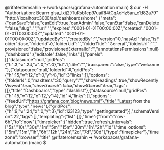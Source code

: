 @rifaterdemsahin ➜ /workspaces/grafana-automation (main) $ curl -H "Authorization: Bearer glsa_lxij29TuRsb1cp97uaiRI4tCqAoHz5an_c1d82a79" "http://localhost:3000/api/dashboards/home"
{"meta":{"canSave":false,"canEdit":true,"canAdmin":false,"canStar":false,"canDelete":false,"slug":"","url":"","expires":"0001-01-01T00:00:00Z","created":"0001-01-01T00:00:00Z","updated":"0001-01-01T00:00:00Z","updatedBy":"","createdBy":"","version":0,"hasAcl":false,"isFolder":false,"folderId":0,"folderUid":"","folderTitle":"General","folderUrl":"","provisioned":false,"provisionedExternalId":"","annotationsPermissions":null},"dashboard":{"editable":false,"links":[],"panels":[{"datasource":null,"gridPos":{"h":3,"w":24,"x":0,"y":0},"id":1,"title":"","transparent":false,"type":"welcome"},{"datasource":null,"folderId":0,"gridPos":{"h":15,"w":12,"x":0,"y":4},"id":3,"links":[],"options":{"folderId":0,"maxItems":30,"query":"","showHeadings":true,"showRecentlyViewed":true,"showSearch":false,"showStarred":true,"tags":[]},"title":"Dashboards","type":"dashlist"},{"datasource":null,"gridPos":{"h":15,"w":12,"x":12,"y":4},"id":4,"links":[],"options":{"feedUrl":"https://grafana.com/blog/news.xml"},"title":"Latest from the blog","type":"news"},{"gridPos":{"h":9,"w":24,"x":0,"y":3},"id":123123,"type":"gettingstarted"}],"schemaVersion":22,"tags":[],"templating":{"list":[]},"time":{"from":"now-6h","to":"now"},"timepicker":{"hidden":true,"refresh_intervals":["5s","10s","30s","1m","5m","15m","30m","1h","2h","1d"],"time_options":["5m","15m","1h","6h","12h","24h","2d","7d","30d"],"type":"timepicker"},"timezone":"browser","title"
@rifaterdemsahin ➜ /workspaces/grafana-automation (main) $ 